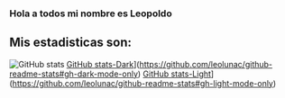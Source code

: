### Hola a todos mi nombre es Leopoldo

## Mis estadisticas son:

![GitHub stats](https://github-readme-stats.vercel.app/api?username=leolunac&show_icons=true&theme=radical)
[GitHub stats-Dark](https://github-readme-stats.vercel.app/api?username=leolunac&show_icons=true&theme=dark#gh-dark-mode-only)](https://github.com/leolunac/github-readme-stats#gh-dark-mode-only)
[GitHub stats-Light](https://github-readme-stats.vercel.app/api?username=anuraghazra&show_icons=true&theme=default#gh-light-mode-only)](https://github.com/leolunac/github-readme-stats#gh-light-mode-only)
